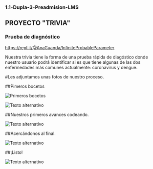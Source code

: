 ### 1.1-Dupla-3-Preadmision-LMS

## PROYECTO "TRIVIA"

### Prueba de diagnóstico  

<https://repl.it/@AnaGuanda/InfiniteProbableParameter>

Nuestra trivia tiene la forma de una prueba rápida de diagóstico donde nuestro usuario podrá identificar si es que tiene algunas de las dos enfermedades más comunes actualmente: coronavirus y dengue.


#Les adjuntamos unas fotos de nuestro proceso.

##Pimeros bocetos

![Primeros bocetos](/ruta/a/la/imagen.jpg)

![Texto alternativo](/ruta/a/la/imagen.jpg)


##Nuestros primeros avances codeando.

![Texto alternativo](/ruta/a/la/imagen.jpg)

##Acercándonos al final.

![Texto alternativo](/ruta/a/la/imagen.jpg)

##¡Listo!

![Texto alternativo](/ruta/a/la/imagen.jpg)

